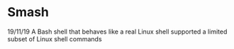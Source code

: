 # Smash
19/11/19
A Bash shell that behaves like a real Linux shell supported a limited subset of Linux shell commands
